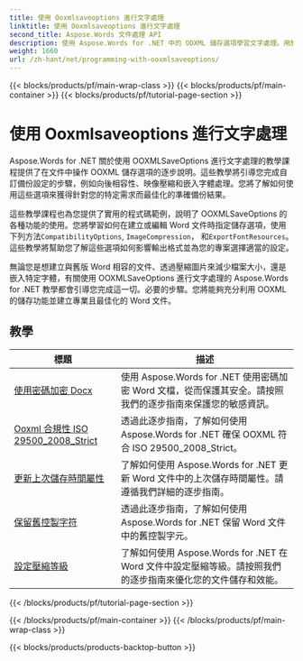 ```yaml
---
title: 使用 Ooxmlsaveoptions 進行文字處理
linktitle: 使用 Ooxmlsaveoptions 進行文字處理
second_title: Aspose.Words 文件處理 API
description: 使用 Aspose.Words for .NET 中的 OOXML 儲存選項學習文字處理。用於操作和自訂以 OOXML 格式儲存的 Word 文件的綜合教學課程和範例程式碼。
weight: 1660
url: /zh-hant/net/programming-with-ooxmlsaveoptions/
---
```


{{< blocks/products/pf/main-wrap-class >}}
{{< blocks/products/pf/main-container >}}
{{< blocks/products/pf/tutorial-page-section >}}

# 使用 Ooxmlsaveoptions 進行文字處理

Aspose.Words for .NET 關於使用 OOXMLSaveOptions 進行文字處理的教學課程提供了在文件中操作 OOXML 儲存選項的逐步說明。這些教學將引導您完成自訂備份設定的步驟，例如向後相容性、映像壓縮和嵌入字體處理。您將了解如何使用這些選項來獲得針對您的特定需求而最佳化的準確備份結果。

這些教學課程也為您提供了實用的程式碼範例，說明了 OOXMLSaveOptions 的各種功能的使用。您將學習如何在建立或編輯 Word 文件時指定儲存選項，使用下列方法`CompatibilityOptions`, `ImageCompression`， 和`ExportFontResources`。這些教學將幫助您了解這些選項如何影響輸出格式並為您的專案選擇適當的設定。

無論您是想建立與舊版 Word 相容的文件、透過壓縮圖片來減少檔案大小，還是嵌入特定字體，有關使用 OOXMLSaveOptions 進行文字處理的 Aspose.Words for .NET 教學都會引導您完成這一切。必要的步驟。您將能夠充分利用 OOXML 的儲存功能並建立專業且最佳化的 Word 文件。

 ## 教學
| 標題 | 描述 |
| --- | --- |
| [使用密碼加密 Docx](./encrypt-docx-with-password/) | 使用 Aspose.Words for .NET 使用密碼加密 Word 文檔，從而保護其安全。請按照我們的逐步指南來保護您的敏感資訊。 |
| [Ooxml 合規性 ISO 29500_2008_Strict](./ooxml-compliance-iso-29500_2008_strict/) | 透過此逐步指南，了解如何使用 Aspose.Words for .NET 確保 OOXML 符合 ISO 29500_2008_Strict。 |
| [更新上次儲存時間屬性](./update-last-saved-time-property/) | 了解如何使用 Aspose.Words for .NET 更新 Word 文件中的上次儲存時間屬性。請遵循我們詳細的逐步指南。 |
| [保留舊控製字符](./keep-legacy-control-chars/) | 透過此逐步指南，了解如何使用 Aspose.Words for .NET 保留 Word 文件中的舊控製字元。 |
| [設定壓縮等級](./set-compression-level/) | 了解如何使用 Aspose.Words for .NET 在 Word 文件中設定壓縮等級。請按照我們的逐步指南來優化您的文件儲存和效能。 |
{{< /blocks/products/pf/tutorial-page-section >}}

{{< /blocks/products/pf/main-container >}}
{{< /blocks/products/pf/main-wrap-class >}}

{{< blocks/products/products-backtop-button >}}

